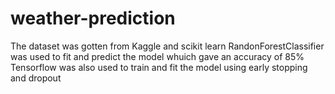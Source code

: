 # weather-prediction
The dataset was gotten from Kaggle and scikit learn RandonForestClassifier was used to fit and predict the model whuich gave an accuracy of 85%
Tensorflow was also used to train and fit the model using early stopping and dropout
